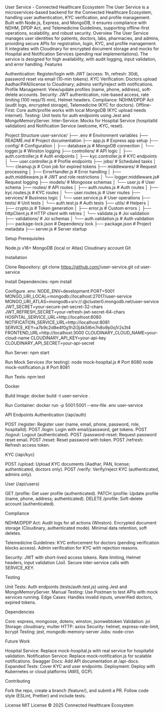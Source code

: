 User Service - Connected Healthcare Ecosystem
The User Service is a microservices-based backend for the Connected Healthcare Ecosystem, handling user authentication, KYC verification, and profile management. Built with Node.js, Express, and MongoDB, it ensures compliance with NDHM, DPDP Act, and Telemedicine Guidelines, supporting offline-first operations, scalability, and robust security.
Overview
The User Service manages user identities for patients, doctors, labs, pharmacies, and admins, providing secure APIs for registration, login, KYC, and profile management. It integrates with Cloudinary for encrypted document storage and mocks for Hospital and Notification Services (pending real implementations). The service is designed for high availability, with audit logging, input validation, and error handling.
Features

Authentication: Register/login with JWT (access: 1h, refresh: 30d), password reset via email (10-min tokens).
KYC Verification: Doctors upload Aadhar/PAN/license to Cloudinary; admins verify/reject with notifications.
Profile Management: View/update profiles (name, phone, address), soft-delete accounts.
Security: JWT authentication, role-based access, rate limiting (100 reqs/15 min), Helmet headers.
Compliance: NDHM/DPDP Act (audit logs, encrypted storage), Telemedicine (KYC for doctors).
Offline-First: Core auth/profile works with local MongoDB (KYC upload needs internet).
Testing: Unit tests for auth endpoints using Jest and MongoMemoryServer.
Inter-Service: Mocks for Hospital Service (hospitalId validation) and Notification Service (welcome, KYC, reset).

Project Structure
user-service/
├── .env                    # Environment variables
├── README.md               # Project documentation
├── app.js                  # Express app setup
├── config/                 # Configuration
│   ├── database.js         # MongoDB connection
│   └── logger.js           # Winston logging
├── controllers/            # API logic
│   ├── auth.controller.js  # Auth endpoints
│   ├── kyc.controller.js   # KYC endpoints
│   └── user.controller.js  # Profile endpoints
├── jobs/                   # Scheduled tasks
│   └── cleanup.js          # Cron job for expired tokens
├── middlewares/            # Request processing
│   ├── ErrorHandler.js     # Error handling
│   ├── auth.middleware.js  # JWT and role restrictions
│   └── logger.middleware.js# Request logging
├── models/                 # Mongoose schemas
│   └── user.js             # User schema
├── routes/                 # API routes
│   ├── auth.routes.js      # Auth routes
│   ├── kyc.routes.js       # KYC routes
│   └── user.routes.js      # User routes
├── services/               # Business logic
│   └── user.service.js     # User operations
├── tests/                  # Unit tests
│   └── auth.test.js        # Auth tests
├── utils/                  # Helpers
│   ├── crypto.js           # Token generation
│   ├── error.js            # Custom errors
│   ├── httpClient.js       # HTTP client with retries
│   └── validate.js         # Joi validation
├── validations/            # Joi schemas
│   └── auth.validation.js  # Auth validation
├── package-lock.json       # Dependency lock
├── package.json            # Project metadata
├── server.js               # Server startup

Setup
Prerequisites

Node.js v18+
MongoDB (local or Atlas)
Cloudinary account
Git

Installation

Clone Repository:
git clone https://github.com/<your-org>/user-service.git
cd user-service


Install Dependencies:
npm install


Configure .env:
NODE_ENV=development
PORT=5001
MONGO_URI_LOCAL=mongodb://localhost:27017/user-service
MONGO_URI_ATLAS=mongodb+srv://<user>:<pass>@cluster0.mongodb.net/user-service
JWT_SECRET=your-secure-jwt-secret-32-chars
JWT_REFRESH_SECRET=your-refresh-jwt-secret-64-chars
HOSPITAL_SERVICE_URL=http://localhost:8080
NOTIFICATION_SERVICE_URL=http://localhost:8081
SERVICE_KEY=a7b9c2d8e4f0g1h2i3j4k5l6m7n8o9p0q1r2s3t4
FRONTEND_URL=http://localhost:3000
CLOUDINARY_CLOUD_NAME=your-cloud-name
CLOUDINARY_API_KEY=your-api-key
CLOUDINARY_API_SECRET=your-api-secret


Run Server:
npm start


Run Mock Services (for testing):
node mock-hospital.js  # Port 8080
node mock-notification.js  # Port 8081


Run Tests:
npm test



Docker

Build Image:
docker build -t user-service .


Run Container:
docker run -p 5001:5001 --env-file .env user-service



API Endpoints
Authentication (/api/auth)

POST /register: Register user (name, email, phone, password, role, hospitalId).
POST /login: Login with email/password, get tokens.
POST /logout: Logout (authenticated).
POST /password-reset: Request password reset email.
POST /reset: Reset password with token.
POST /refresh: Refresh access token.

KYC (/api/kyc)

POST /upload: Upload KYC documents (Aadhar, PAN, license; authenticated, doctors only).
POST /verify: Verify/reject KYC (authenticated, admins only).

User (/api/users)

GET /profile: Get user profile (authenticated).
PATCH /profile: Update profile (name, phone, address; authenticated).
DELETE /profile: Soft-delete account (authenticated).

Compliance

NDHM/DPDP Act:
Audit logs for all actions (Winston).
Encrypted document storage (Cloudinary, authenticated mode).
Minimal data retention, soft deletes.


Telemedicine Guidelines:
KYC enforcement for doctors (pending verification blocks access).
Admin verification for KYC with rejection reasons.


Security:
JWT with short-lived access tokens.
Rate limiting, Helmet headers, input validation (Joi).
Secure inter-service calls with SERVICE_KEY.



Testing

Unit Tests: Auth endpoints (tests/auth.test.js) using Jest and MongoMemoryServer.
Manual Testing: Use Postman to test APIs with mock services running.
Edge Cases: Handles invalid inputs, unverified doctors, expired tokens.

Dependencies

Core: express, mongoose, dotenv, winston, jsonwebtoken
Validation: joi
Storage: cloudinary, multer
HTTP: axios
Security: helmet, express-rate-limit, bcrypt
Testing: jest, mongodb-memory-server
Jobs: node-cron

Future Work

Hospital Service: Replace mock-hospital.js with real service for hospitalId validation.
Notification Service: Replace mock-notification.js for scalable notifications.
Swagger Docs: Add API documentation at /api-docs.
Expanded Tests: Cover KYC and user endpoints.
Deployment: Deploy with Kubernetes or cloud platforms (AWS, GCP).

Contributing

Fork the repo, create a branch (feature/<name>), and submit a PR.
Follow code style (ESLint, Prettier) and include tests.

License
MIT License © 2025 Connected Healthcare Ecosystem